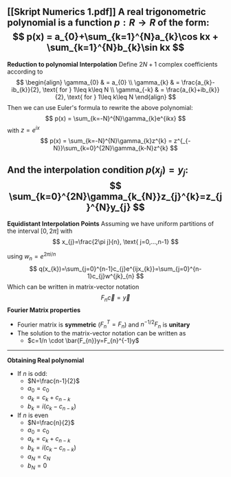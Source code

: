[[Skript Numerics 1.pdf]]
A **real** trigonometric polynomial is a function $p: R\to R$ of the form: 
$$
p(x) = a_{0}+\sum_{k=1}^{N}a_{k}\cos kx + \sum_{k=1}^{N}b_{k}\sin kx
$$
---
**Reduction to polynomial Interpolation**
Define $2N+1$ complex coefficients according to
$$
\begin{align}
\gamma_{0} & = a_{0} \\
\gamma_{k} & = \frac{a_{k}-ib_{k}}{2}, \text{ for } 1\leq k\leq N \\
\gamma_{-k} & = \frac{a_{k}+ib_{k}}{2}, \text{ for } 1\leq k\leq N
\end{align}
$$
Then we can use Euler's formula to rewrite the above polynomial: 
$$
p(x) = \sum_{k=-N}^{N}\gamma_{k}e^{ikx}
$$
with $z =e^{ix}$
$$
p(x) = \sum_{k=-N}^{N}\gamma_{k}z^{k} = z^{_{-N}}\sum_{k=0}^{2N}\gamma_{k-N}z^{k}
$$

And the interpolation condition $p(x_{j})= y_{j}$:
$$
\sum_{k=0}^{2N}\gamma_{k_{N}}z_{j}^{k}=z_{j}^{N}y_{j}
$$
---
**Equidistant Interpolation Points**
Assuming we have uniform partitions of the interval $[0,2\pi]$ with 
$$
x_{j}=\frac{2\pi j}{n}, \text{ j=0,...,n-1}
$$

using $w_{n}=e^{2\pi i/n}$
$$
q(x_{k})=\sum_{j=0}^{n-1}c_{j}e^{ijx_{k}}=\sum_{j=0}^{n-1}c_{j}w^{jk}_{n}
$$
Which can be written in matrix-vector notation 
$$
F_{n}\vec{c}=\vec{y}
$$
**Fourier Matrix properties**
- Fourier matrix is **symmetric** ($F_{n}^{T}=F_{n}$) and $n^{-1/2}F_{n}$ is **unitary**
- The solution to the matrix-vector notation can be written as 
	- $c=1/n \cdot \bar{F_{n}}y=F_{n}^{-1}y$

---
**Obtaining Real polynomial**
- If $n$ is odd:
	- $N=\frac{n-1}{2}$
	- $a_{0}=c_{0}$
	- $a_{k}=c_{k}+c_{n-k}$
	- $b_{k}=i(c_{k}-c_{n-k})$
- If $n$ is even
	- $N=\frac{n}{2}$
	- $a_{0}=c_{0}$
	- $a_{k}=c_{k}+c_{n-k}$
	- $b_{k}=i(c_{k}-c_{n-k})$
	- $a_{N}=c_{N}$
	- $b_{N}=0$


